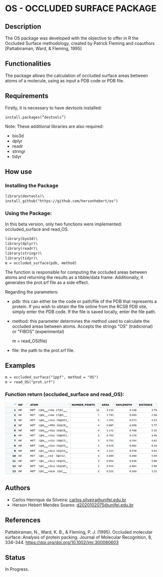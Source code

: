 # OS - OCCLUDED SURFACE PACKAGE
## Description
The OS package was developed with the objective to offer in R the Occluded Surface methodology, created by Patrick Fleming and coauthors [Pattabiraman, Ward, & Fleming, 1995]
## Functionalities
The package allows the calculation of occluded surface areas between atoms of a molecule, using as input a PDB code or PDB file. 
## Requirements
Firstly, it is necessary to have devtools installed:

    install.packages(“devtools”)

Note: These additional libraries are also required:
  * bio3d
  * dplyr
  * readr
  * stringr
  * tidyr

## How use
### Installing the Package

    library(devtools)\
    install_github("https://github.com/hersonhebert/os")  

### Using the Package:

In this beta version, only two functions were implemented: occluded_surface and read_OS.

    library(byo3d)\
    library(dplyr)\
    library(readr)\
    library(stringr)\
    library(tidyr)\
    m = occluded_surface(pdb, method)

The function is responsible for computing the occluded areas between atoms and returning the results as a tibble/data frame. Additionally, it generates the prot.srf file as a side effect.

Regarding the parameters:

  - pdb: this can either be the code or path/file of the PDB that represents a protein. If you wish to obtain the file online from the RCSB PDB site, simply enter the PDB code. If the file is saved locally, enter the file path.

  - method: this parameter determines the method used to calculate the occluded areas between atoms. Accepts the strings "OS" (tradicional) or "FIBOS" (experimental) 

    m = read_OS(file)

  - file: the path to the prot.srf file.

## Examples

    m = occluded_surface("1ppf", method = "OS")
    m = read_OS("prot.srf")

### Function return (occluded_surface and read_OS):

![alt text](Pictures/print_return.png)

## Authors

- Carlos Henrique da Silveira:  carlos.silveira@unifei.edu.br
- Herson Hebert Mendes Soares: d2020102075@unifei.edu.br

## References

Pattabiraman, N., Ward, K. B., & Fleming, P. J. (1995). Occluded molecular surface: Analysis of protein packing. Journal of Molecular Recognition, 8, 334–344. https://doi.org/doi.org/10.1002/jmr.300080603

## Status
In Progress.
